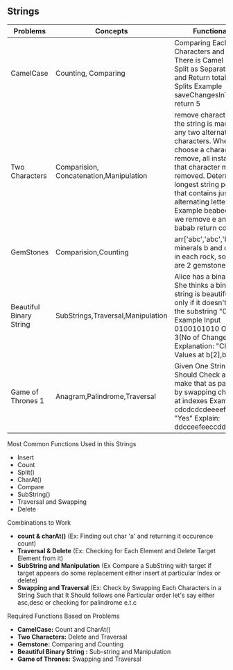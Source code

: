 ## Strings

| Problems          | Concepts            | Functionality |
|-------------------|---------------------|---------------|
| CamelCase         | Counting, Comparing  | Comparing Each Set of Characters and When There is Camel Case Split as Separate Word and Return total no of Splits  Example saveChangesInTheEditor return 5|
| Two Characters       | Comparision, Concatenation,Manipulation | remove characters until the string is made up of any two alternating characters. When you choose a character to remove, all instances of that character must be removed. Determine the longest string possible that contains just two alternating letters. Example beabeefeab if we remove e and f babab return count 5   |
|GemStones             | Comparision,Counting |arr['abc','abc','bc' ]The minerals b and c appear in each rock, so there are  2 gemstones.|
|Beautiful Binary String |SubStrings,Traversal,Manipulation| Alice has a binary string. She thinks a binary string is beautiful if and only if it doesn't contain the substring "010", Example  Input 0100101010 Output 3(No of Changes) Explanation: "Changes Values at b[2],b[5],b[9]" 
|Game of Thrones 1       | Anagram,Palindrome,Traversal|Given One String We Should Check anyway to make that as palindrome by swapping characters at indexes Example: cdcdcdcdeeeef Output: "Yes" Explain: ddcceefeeccdd |

Most Common Functions Used in this Strings
- Insert
- Count
-  Split()
-  CharAt()
-  Compare
-  SubString()
-  Traversal and Swapping
- Delete

Combinations to Work
- **count & charAt()**  (Ex: Finding out char 'a' and returning it occurence count)
- **Traversal & Delete** (Ex: Checking for Each Element and Delete Target Element from it)
- **SubString and Manipulation** (Ex Compare a SubString with target if target appears do some replacement either insert at particular Index or delete)
- **Swapping and Traversal** (Ex: Check by Swapping Each Characters in a String Such that It Should follows one Particular order let's say either asc,desc or checking for palindrome e.t.c

Required Functions Based on Problems
- **CamelCase:** Count and CharAt()
- **Two Characters:** Delete and Traversal
- **Gemstone:** Comparing and Counting
- **Beautiful Binary String :** Sub-string and Manipulation
- **Game of Thrones:** Swapping and Traversal

